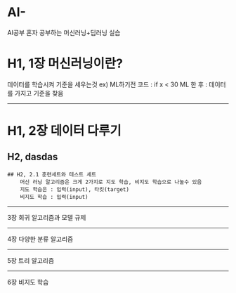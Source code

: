 # AI-
AI공부
혼자 공부하는 머신러닝+딥러닝 실습

# H1, 1장 머신러닝이란?

데이터를 학습시켜 기준을 세우는것 
ex) ML하기전 코드 : if x < 30
    ML 한 후 : 데이터를 가지고 기준을 찾음

***
# H1, 2장 데이터 다루기
## H2, dasdas
    ## H2, 2.1 훈련세트와 테스트 세트  
        머신 러닝 알고리즘은 크게 2가지로 지도 학습, 비지도 학습으로 나눌수 있음
        지도 학습은 : 입력(input), 타킷(target) 
        비지도 학습 : 입력(input)
        
        
        
        
***
3장 회귀 알고리즘과 모델 규제
***
4장 다양한 분류 알고리즘
***
5장 트리 알고리즘
***
6장 비지도 학습
